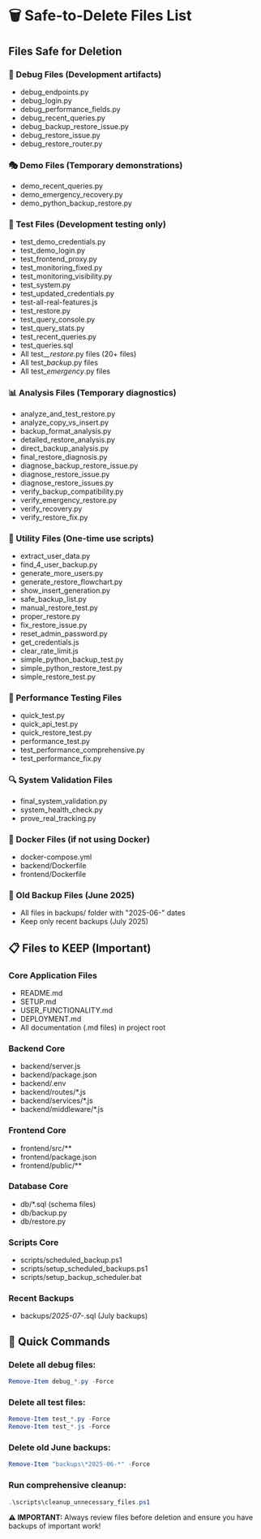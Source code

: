 # 🗑️ Safe-to-Delete Files List

## Files Safe for Deletion

### 🐛 Debug Files (Development artifacts)
- debug_endpoints.py
- debug_login.py
- debug_performance_fields.py
- debug_recent_queries.py
- debug_backup_restore_issue.py
- debug_restore_issue.py
- debug_restore_router.py

### 🎭 Demo Files (Temporary demonstrations)
- demo_recent_queries.py
- demo_emergency_recovery.py
- demo_python_backup_restore.py

### 🧪 Test Files (Development testing only)
- test_demo_credentials.py
- test_demo_login.py
- test_frontend_proxy.py
- test_monitoring_fixed.py
- test_monitoring_visibility.py
- test_system.py
- test_updated_credentials.py
- test-all-real-features.js
- test_restore.py
- test_query_console.py
- test_query_stats.py
- test_recent_queries.py
- test_queries.sql
- All test_*_restore*.py files (20+ files)
- All test_*backup*.py files
- All test_*emergency*.py files

### 📊 Analysis Files (Temporary diagnostics)
- analyze_and_test_restore.py
- analyze_copy_vs_insert.py
- backup_format_analysis.py
- detailed_restore_analysis.py
- direct_backup_analysis.py
- final_restore_diagnosis.py
- diagnose_backup_restore_issue.py
- diagnose_restore_issue.py
- diagnose_restore_issues.py
- verify_backup_compatibility.py
- verify_emergency_restore.py
- verify_recovery.py
- verify_restore_fix.py

### 🔧 Utility Files (One-time use scripts)
- extract_user_data.py
- find_4_user_backup.py
- generate_more_users.py
- generate_restore_flowchart.py
- show_insert_generation.py
- safe_backup_list.py
- manual_restore_test.py
- proper_restore.py
- fix_restore_issue.py
- reset_admin_password.py
- get_credentials.js
- clear_rate_limit.js
- simple_python_backup_test.py
- simple_python_restore_test.py
- simple_restore_test.py

### 🚀 Performance Testing Files
- quick_test.py
- quick_api_test.py
- quick_restore_test.py
- performance_test.py
- test_performance_comprehensive.py
- test_performance_fix.py

### 🔍 System Validation Files
- final_system_validation.py
- system_health_check.py
- prove_real_tracking.py

### 🐳 Docker Files (if not using Docker)
- docker-compose.yml
- backend/Dockerfile
- frontend/Dockerfile

### 💾 Old Backup Files (June 2025)
- All files in backups/ folder with "2025-06-" dates
- Keep only recent backups (July 2025)

## 📋 Files to KEEP (Important)

### Core Application Files
- README.md
- SETUP.md
- USER_FUNCTIONALITY.md
- DEPLOYMENT.md
- All documentation (.md files) in project root

### Backend Core
- backend/server.js
- backend/package.json
- backend/.env
- backend/routes/*.js
- backend/services/*.js
- backend/middleware/*.js

### Frontend Core  
- frontend/src/**
- frontend/package.json
- frontend/public/**

### Database Core
- db/*.sql (schema files)
- db/backup.py
- db/restore.py

### Scripts Core
- scripts/scheduled_backup.ps1
- scripts/setup_scheduled_backups.ps1
- scripts/setup_backup_scheduler.bat

### Recent Backups
- backups/*2025-07-*.sql (July backups)

## 🔧 Quick Commands

### Delete all debug files:
```powershell
Remove-Item debug_*.py -Force
```

### Delete all test files:
```powershell
Remove-Item test_*.py -Force
Remove-Item test_*.js -Force
```

### Delete old June backups:
```powershell
Remove-Item "backups\*2025-06-*" -Force
```

### Run comprehensive cleanup:
```powershell
.\scripts\cleanup_unnecessary_files.ps1
```

**⚠️ IMPORTANT:** Always review files before deletion and ensure you have backups of important work!
